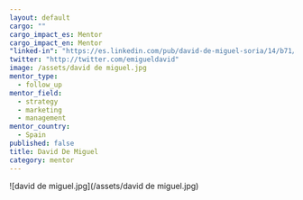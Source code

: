```yaml
---
layout: default
cargo: ""
cargo_impact_es: Mentor
cargo_impact_en: Mentor
"linked-in": "https://es.linkedin.com/pub/david-de-miguel-soria/14/b71/6"
twitter: "http://twitter.com/emigueldavid"
image: /assets/david de miguel.jpg
mentor_type: 
  - follow_up
mentor_field: 
  - strategy
  - marketing
  - management
mentor_country: 
  - Spain
published: false
title: David De Miguel
category: mentor
---
```



![david de miguel.jpg](/assets/david de miguel.jpg)
